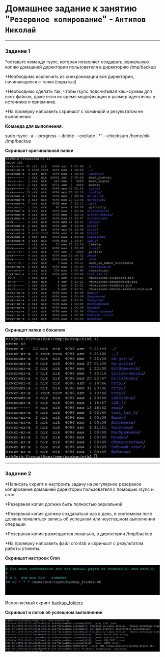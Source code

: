 # Домашнее задание к занятию "`Резервное копирование`" - `Антипов Николай`



---

### Задание 1

*оставьте команду rsync, которая позволяет создавать зеркальную копию домашней директории пользователя в директорию /tmp/backup

*Необходимо исключить из синхронизации все директории, начинающиеся с точки (скрытые)

*Необходимо сделать так, чтобы rsync подсчитывал хэш-суммы для всех файлов, даже если их время модификации и размер идентичны в источнике и приемнике.

*На проверку направить скриншот с командой и результатом ее выполнения


**Команда для выполнения:** 

sudo rsync -a --progress --delete --exclude '.*' --checksum /home/nik /tmp/backup


**Скриншот оригинальной папки**

![1](https://github.com/NikolayAntipov/3_rsync/blob/main/img/1sourcefiles.JPG)

**Скринщот папки с бэкапом**

![11](https://github.com/NikolayAntipov/3_rsync/blob/main/img/1distanationfiles.JPG)


---

### Задание 2

*Написать скрипт и настроить задачу на регулярное резервное копирование домашней директории пользователя с помощью rsync и cron.

*Резервная копия должна быть полностью зеркальной

*Резервная копия должна создаваться раз в день, в системном логе должна появляться запись об успешном или неуспешном выполнении операции

*Резервная копия размещается локально, в директории /tmp/backup

*На проверку направить файл crontab и скриншот с результатом работы утилиты.



**Скриншот настроек Cron**

 ![Cron](https://github.com/NikolayAntipov/3_rsync/blob/main/img/2cron.JPG)


Исполняемый скрипт [backup_folders](https://github.com/NikolayAntipov/3_rsync/blob/main/img/backup_folder.sh)

 
**Скриншот и логов об успешном выполнении**

 ![logs](https://github.com/NikolayAntipov/3_rsync/blob/main/img/2logfile.JPG)
 
 
